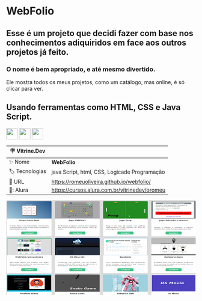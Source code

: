 # WebFolio


## Esse é um projeto que decidi fazer com base nos conhecimentos adiquiridos em face aos outros projetos já feito.
### O nome é bem apropriado, e  até mesmo divertido.
Ele mostra todos os meus projetos, como um catálogo, mas online, é só clicar para ver.

## Usando ferramentas como HTML, CSS e Java Script.


<img src="https://cdn.jsdelivr.net/gh/devicons/devicon/icons/html5/html5-plain-wordmark.svg" width="30" height="30"/> <img src="https://cdn.jsdelivr.net/gh/devicons/devicon/icons/css3/css3-plain-wordmark.svg" width="30" height="30" />     <img src="https://cdn.jsdelivr.net/gh/devicons/devicon/icons/javascript/javascript-plain.svg" width="30" height="30" />


| :placard: Vitrine.Dev |                       |
| -------------  | --- |
| :sparkles: Nome        | **WebFolio**
| :label: Tecnologias | java Script, html, CSS, Logicade Programação
| :rocket: URL         |  https://romeuoliveira.github.io/webfolio/
| 📖: Alura             | https://cursos.alura.com.br/vitrinedev/oromeu


![](https://raw.githubusercontent.com/romeuoliveira/webfolio/main/imgGitwebfolio.png#vitrineDev)
